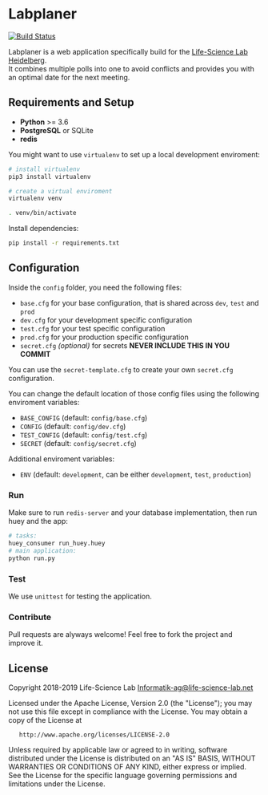 # Labplaner
[![Build Status](https://travis-ci.org/Info-ag/labplaner.svg?branch=master)](https://travis-ci.org/Info-ag/labplaner)

Labplaner is a web application specifically build for the [Life-Science Lab Heidelberg](https://www.life-science-lab.org).  
It combines multiple polls into one to avoid conflicts and provides you with an optimal date for the next meeting.

## Requirements and Setup
 - **Python** >= 3.6
 - **PostgreSQL** or SQLite
 - **redis**

You might want to use `virtualenv` to set up a local development enviroment:
```bash
# install virtualenv
pip3 install virtualenv

# create a virtual enviroment
virtualenv venv

. venv/bin/activate
```

Install dependencies:
```bash
pip install -r requirements.txt
```

## Configuration
Inside the `config` folder, you need the following files:
 - `base.cfg` for your base configuration, that is shared across `dev`, `test` and `prod`
 - `dev.cfg` for your development specific configuration
 - `test.cfg` for your test specific configuration
 - `prod.cfg` for your production specific configuration
 - `secret.cfg` *(optional)* for secrets **NEVER INCLUDE THIS IN YOU COMMIT**

You can use the `secret-template.cfg` to create your own `secret.cfg` configuration.

You can change the default location of those config files using the following enviroment variables:
 - `BASE_CONFIG` (default: `config/base.cfg`)
 - `CONFIG` (default: `config/dev.cfg`)
 - `TEST_CONFIG` (default: `config/test.cfg`)
 - `SECRET` (default: `config/secret.cfg`)

Additional enviroment variables:
 - `ENV` (default: `development`, can be either `development`, `test`, `production`)

### Run
Make sure to run `redis-server` and your database implementation, then run huey and the app:
```bash
# tasks:
huey_consumer run_huey.huey
# main application:
python run.py
```

### Test
We use `unittest` for testing the application.


### Contribute
Pull requests are alyways welcome! Feel free to fork the project and improve it.

## License

   Copyright 2018-2019 Life-Science Lab <Informatik-ag@life-science-lab.net>

   Licensed under the Apache License, Version 2.0 (the "License");
   you may not use this file except in compliance with the License.
   You may obtain a copy of the License at

       http://www.apache.org/licenses/LICENSE-2.0

   Unless required by applicable law or agreed to in writing, software
   distributed under the License is distributed on an "AS IS" BASIS,
   WITHOUT WARRANTIES OR CONDITIONS OF ANY KIND, either express or implied.
   See the License for the specific language governing permissions and
   limitations under the License.
